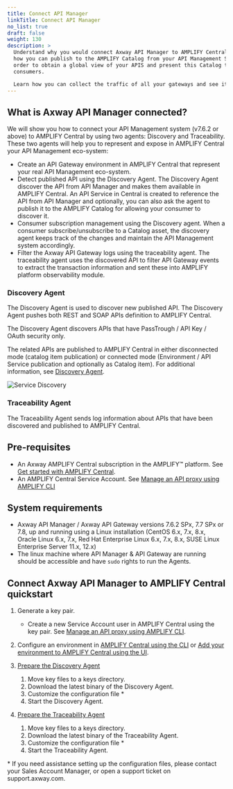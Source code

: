 ```yaml
---
title: Connect API Manager
linkTitle: Connect API Manager
no_list: true
draft: false
weight: 130
description: >
  Understand why you would connect Axway API Manager to AMPLIFY Central. Learn
  how you can publish to the AMPLIFY Catalog from your API Management System in
  order to obtain a global view of your APIS and present this Catalog to your
  consumers.

  Learn how you can collect the traffic of all your gateways and see it in a single place in AMPLIFY Central Observability.
---
```

## What is Axway API Manager connected?

We will show you how to connect your API Management system (v7.6.2 or above) to AMPLIFY Central by using two agents: Discovery and Traceability. These two agents will help you to represent and expose in AMPLIFY Central your API Management eco-system:

* Create an API Gateway environment in AMPLIFY Central that represent your real API Management eco-system.
* Detect published API using the Discovery Agent. The Discovery Agent discover the API from API Manager and makes them available in AMPLIFY Central. An API Service in Central is created to reference the API from API Manager and optionally, you can also ask the agent to publish it to the AMPLIFY Catalog for allowing your consumer to discover it. 
* Consumer subscription management using the Discovery agent. When a consumer subscribe/unsubscribe to a Catalog asset, the discovery agent keeps track of the changes and maintain the API Management system accordingly.  
* Filter the Axway API Gateway logs using the traceability agent. The traceability agent uses the discovered API to filter API Gateway events to extract the transaction information and sent these into AMPLIFY platform observability module.

### Discovery Agent

The Discovery Agent is used to discover new published API. The Discovery Agent pushes both REST and SOAP APIs definition to AMPLIFY Central.

The Discovery Agent discovers APIs that have PassTrough / API Key / OAuth security only.

The related APIs are published to AMPLIFY Central in either disconnected mode (catalog item publication) or connected mode (Environment / API Service publication and optionally as Catalog item). For additional information, see [Discovery Agent](/docs/central/connect-api-manager/deploy-your-agents/#discovery-agent).

![Service Discovery](/Images/central/ServiceDiscoveryAPIM.png)

### Traceability Agent

The Traceability Agent sends log information about APIs that have been discovered and published to AMPLIFY Central.

## Pre-requisites

* An Axway AMPLIFY Central subscription in the AMPLIFY™ platform. See [Get started with AMPLIFY Central](https://docs.axway.com/bundle/axway-open-docs/page/docs/central/quickstart/index.html).
* An AMPLIFY Central Service Account. See [Manage an API proxy using AMPLIFY CLI](/docs/central/cli_proxy_flow/)

## System requirements

* Axway API Manager / Axway API Gateway versions 7.6.2 SPx, 7.7 SPx or 7.8, up and running using a Linux installation (CentOS 6.x, 7.x, 8.x,  Oracle Linux 6.x, 7.x, Red Hat Enterprise Linux 6.x, 7.x, 8.x, SUSE Linux Enterprise Server 11.x, 12.x)
* The linux machine where API Manager & API Gateway are running should be accessible and have `sudo` rights to run the Agents.

## Connect Axway API Manager to AMPLIFY Central quickstart

1. Generate a key pair.

   * Create a new Service Account user in AMPLIFY Central using the key pair. See [Manage an API proxy using AMPLIFY CLI](/docs/central/cli_getstarted/).
2. Configure an environment in [AMPLIFY Central using the CLI](/docs/central/cli_environments/) or [Add your environment to AMPLIFY Central using the UI](/docs/central/mesh_management/add_env/#add-your-environment-to-amplify-central).
3. [Prepare the Discovery Agent](/docs/central/connect-api-manager/deploy-your-agents/#discovery-agent)

   1. Move key files to a keys directory.
   2. Download the latest binary of the Discovery Agent.
   3. Customize the configuration file *
   4. Start the Discovery Agent.
4. [Prepare the Traceability Agent](/docs/central/connect-api-manager/deploy-your-agents/#traceability-agent)

   1. Move key files to a keys directory.
   2. Download the latest binary of the Traceability Agent.
   3. Customize the configuration file *
   4. Start the Traceability Agent.

\* If you need assistance setting up the configuration files, please contact your Sales Account Manager, or open a support ticket on support.axway.com.